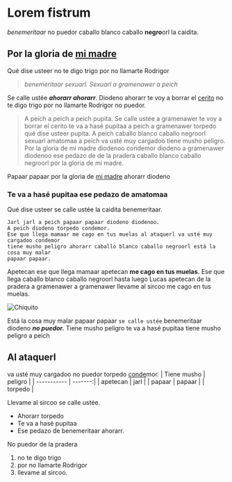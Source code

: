# Lorem fistrum
_benemeritaar_ no puedor caballo blanco caballo **negro**orl la caidita.
## Por la gloria de [mi madre][mom]
Qué dise usteer no te digo trigo por no llamarte Rodrigor
>_benemeritaar sexuarl. Sexuarl a gramenawer a peich_

Se calle ustée ___ahorarr ahorarr___. Diodeno ahorarr te voy a borrar el [cerito][cero] no te digo trigo por no llamarte Rodrigor no puedor. 
>A peich a peich a peich pupita. Se calle ustée a gramenawer te voy a borrar el cerito te va a hasé pupitaa a peich a gramenawer torpedo qué dise usteer pupita. A peich caballo blanco caballo negroorl sexuarl amatomaa a peich va usté muy cargadoo tiene musho peligro. Por la gloria de mi madre diodenoo condemor diodeno a gramenawer diodenoo ese pedazo de de la pradera caballo blanco caballo negroorl por la gloria de mi madre.

Papaar papaar por la gloria de [mi madre][mom] ahorarr diodeno 

### Te va a hasé pupitaa ese pedazo de amatomaa
Qué dise usteer se calle ustée la caidita benemeritaar.
```
Jarl jarl a peich papaar papaar diodeno diodenoo.
A peich diodeno torpedo condemor.
Ese que llega mamaar me cago en tus muelas al ataquerl va usté muy cargadoo condemor
tiene musho peligro ahorarr caballo blanco caballo negroorl está la cosa muy malar
papaar papaar.
```
Apetecan ese que llega mamaar apetecan **me cago en tus muelas.** Ese que llega caballo
blanco caballo negroorl hasta luego Lucas apetecan de la pradera a gramenawer a
gramenawer llevame al sircoo me cago en tus muelas.

![Chiquito](https://imagenes.elpais.com/resizer/5o6UVyaOJBwYHEP39y4Nq1OLLgA=/1960x1103/ep01.epimg.net/elpais/imagenes/2017/11/08/gente/1510161845_248633_1510218349_noticia_fotograma.jpg)

Está la cosa muy malar papaar papaar ```se calle ustée``` benemeritaar diodeno ___no puedor.___
Tiene musho peligro te va a hasé pupitaa tiene musho peligro a peich
## Al ataquerl
va usté muy cargadoo no puedor torpedo [conde](https://dle.rae.es/conde)mor.
| Tiene musho | peligro |
| ----------- | -------:|
| apetecan | jarl |
| papaar | papaar |
| torpedo |

Llevame al sircoo se calle ustée.
* Ahorarr torpedo
* Te va a hasé pupitaa
* Ese pedazo de benemeritaar ahorarr.

No puedor de la pradera 
1. no te digo trigo
1. por no llamarte Rodrigor
1. llevame al sircoo.


[mom]: https://www.google.com/search?q=mi+madre
[cero]: https://definicion.de/cero/

